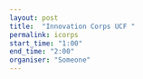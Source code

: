 ```yaml
---
layout: post
title:  "Innovation Corps UCF "
permalink: icorps
start_time: "1:00"
end_time: "2:00"
organiser: "Someone"
---
```

